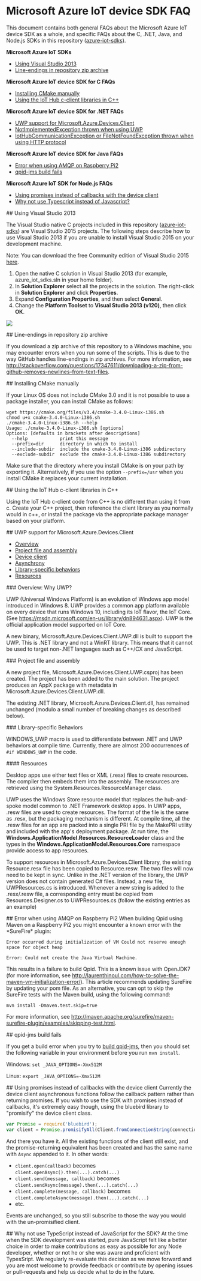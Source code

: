# Microsoft Azure IoT device SDK FAQ

This document contains both general FAQs about the Microsoft Azure IoT device SDK as a whole, and specific FAQs about the C, .NET, Java, and Node.js SDKs in this repository ([azure-iot-sdks](https://github.com/Azure/azure-iot-sdks)).

**Microsoft Azure IoT SDKs**

- [Using Visual Studio 2013](#vs2013)
- [Line-endings in repository zip archive](#lineendings)

**Microsoft Azure IoT device SDK for C FAQs**

- [Installing CMake manually](#cmake)
- [Using the IoT Hub c-client libraries in C++](#cpp)

**Microsoft Azure IoT device SDK for .NET FAQs**

- [UWP support for Microsoft.Azure.Devices.Client](#uwpsupport)
- [NotImplementedException thrown when using UWP](#notimpluwp)
- [IotHubCommunicationException or FileNotFoundException thrown when using HTTP protocol](#httpexception)

**Microsoft Azure IoT device SDK for Java FAQs**

- [Error when using AMQP on Raspberry Pi2](#javapi2error)
- [qpid-jms build fails](#qpidjmsbuildfail)

**Microsoft Azure IoT SDK for Node.js FAQs**

- [Using promises instead of callbacks with the device client](#nodepromisify)
- [Why not use Typescript instead of Javascript?](#whyunotypescript)

<a name="vs2013"/>
## Using Visual Studio 2013

The Visual Studio native C projects included in this repository ([azure-iot-sdks](https://github.com/Azure/azure-iot-sdks)) are Visual Studio 2015 projects. The following steps describe how to use Visual Studio 2013 if you are unable to install Visual Studio 2015 on your development machine.

Note: You can download the free Community edition of Visual Studio 2015 [here](https://www.visualstudio.com/en-us/downloads/download-visual-studio-vs.aspx).

1. Open the native C solution in Visual Studio 2013 (for example, azure_iot_sdks.sln in your home folder).
2. In **Solution Explorer** select all the projects in the solution. The right-click in **Solution Explorer** and click **Properties**.
3. Expand **Configuration Properties**, and then select **General**.
4. Change the **Platform Toolset** to **Visual Studio 2013 (v120)**, then click **OK**.

  ![][1]

<a name="lineendings"/>
## Line-endings in repository zip archive

If you download a zip archive of this repository to a Windows machine, you may encounter errors when you run some of the scripts. This is due to the way GitHub handles line-endings in zip archives. For more information, see http://stackoverflow.com/questions/17347611/downloading-a-zip-from-github-removes-newlines-from-text-files.

<a name="cmake"/>
## Installing CMake manually

If your Linux OS does not include CMake 3.0 and it is not possible to use a package installer, you can install CMake as follows:

```
wget https://cmake.org/files/v3.4/cmake-3.4.0-Linux-i386.sh
chmod u+x cmake-3.4.0-Linux-i386.sh
./cmake-3.4.0-Linux-i386.sh --help
Usage: ./cmake-3.4.0-Linux-i386.sh [options]
Options: [defaults in brackets after descriptions]
  --help            print this message
  --prefix=dir      directory in which to install
  --include-subdir  include the cmake-3.4.0-Linux-i386 subdirectory
  --exclude-subdir  exclude the cmake-3.4.0-Linux-i386 subdirectory
```

Make sure that the directory where you install CMake is on your path by exporting it. Alternatively, if you use the option `--prefix=/usr` when you install CMake it replaces your current installation.

<a name="cpp"/>
## Using the IoT Hub c-client libraries in C++

Using the IoT Hub c-client code from C++ is no different than using it from c. Create your C++ project, then reference the client library as you normally would in c++, or install the package via the appropriate package manager based on your platform.

<a name="uwpsupport"/>
## UWP support for Microsoft.Azure.Devices.Client

- [Overview](#overview)
- [Project file and assembly](#project)
- [Device client](#deviceclient)
- [Asynchrony](#asynchrony)
- [Library-specific behaviors](#library)
- [Resources](#resources)

<a name="overview"/>
### Overview: Why UWP?

UWP (Universal Windows Platform) is an evolution of Windows app model introduced in Windows 8. UWP provides a common app platform available on every device that runs Windows 10, including its IoT flavor, the IoT Core. (See https://msdn.microsoft.com/en-us/library/dn894631.aspx). UWP is the official application model supported on IoT Core.

A new binary, Microsoft.Azure.Devices.Client.UWP.dll is built to support the UWP. This is .NET library and not a WinRT library. This means that it cannot be used to target non-.NET languages such as C++/CX and JavaScript.

<a name="project"/>
### Project file and assembly

A new project file, Microsoft.Azure.Devices.Client.UWP.csproj has been created. The project has been added to the main solution. The project produces an AppX package with metadata in Microsoft.Azure.Devices.Client.UWP.dll.

The existing .NET library, Microsoft.Azure.Devices.Client.dll, has remained unchanged (modulo a small number of breaking changes as described below).

<a name="library"/>
### Library-specific Behaviors

WINDOWS_UWP macro is used to differentiate between .NET and UWP behaviors at compile time. Currently, there are almost 200 occurrences of `#if WINDOWS_UWP` in the code.

<a name="resources"/>
#### Resources

Desktop apps use either text files or XML (.resx) files to create resources. The compiler then embeds them into the assembly. The resources are retrieved using the System.Resources.ResourceManager class.

UWP uses the Windows Store resource model that replaces the hub-and-spoke model common to .NET Framework desktop apps. In UWP apps, .resw files are used to create resources. The format of the file is the same as .resx, but the packaging mechanism is different. At compile time, all the .resw files for an app are packed into a single PRI file by the MakePRI utility and included with the app's deployment package. At run time, the **Windows.ApplicationModel.Resources.ResourceLoader** class and the types in the **Windows.ApplicationModel.Resources.Core** namespace provide access to app resources.

To support resources in Microsoft.Azure.Devices.Client library, the existing Resource.resx file has been copied to Resource.resw. The two files will now need to be kept in sync. Unlike in the .NET version of the library, the UWP version does not contain generated C# files. Instead, a new file, UWPResources.cs is introduced. Whenever a new string is added to the .resx/.resw file, a corresponding entry must be copied from Resources.Designer.cs to UWPResources.cs (follow the existing entries as an example)

<a name="javapi2error"/>
## Error when using AMQP on Raspberry Pi2
When building Qpid using Maven on a Raspberry Pi2 you might encounter a known error with the *SureFire* plugin:

```
Error occurred during initialization of VM Could not reserve enough space for object heap

Error: Could not create the Java Virtual Machine.
```
This results in a failure to build Qpid.  This is a known issue with OpenJDK7 (for more information, see http://laurenthinoul.com/how-to-solve-the-maven-vm-initialization-error/). This article recommends updating SureFire by updating your pom file. As an alternative, you can opt to skip the SureFire tests with the Maven build, using the following command:

```
mvn install -Dmaven.test.skip=true
```

For more information, see http://maven.apache.org/surefire/maven-surefire-plugin/examples/skipping-test.html.

<a name="qpidjmsbuildfail"/>
## qpid-jms build fails

If you get a build error when you try to [build qpid-jms](get_started/java-devbox-setup.md), then you should set the following  variable in your environment before you run `mvn install`.

Windows: `set _JAVA_OPTIONS=-Xmx512M`

Linux: `export _JAVA_OPTIONS=-Xmx512M`

[1]: media/PlatformToolset.png

<a name="nodepromisify"/>
## Using promises instead of callbacks with the device client
Currently the device client asynchronous functions follow the callback pattern rather than returning promises. If you wish to use the SDK with promises instead of callbacks, it's extremely easy though, using the bluebird library to "promisify" the device client class.

```javascript
var Promise = require('bluebird'); 
var client = Promise.promisifyAll(Client.fromConnectionString(connectionString, Amqp));
```

And there you have it. All the existing functions of the client still exist, and the promise-returning equivalent has been created and has the same name with `Async` appended to it. In other words:
- `client.open(callback)` becomes `client.openAsync().then(...).catch(...)`
- `client.send(message, callback)` becomes `client.sendAsync(message).then(...).catch(...)`
- `client.complete(message, callback)` becomes `client.completeAsync(message).then(...).catch(...)`
- etc.

Events are unchanged, so you still subscribe to those the way you would with the un-promisified client.

<a name="whyunotypescript" />
## Why not use TypeScript instead of JavaScript for the SDK?
At the time when the SDK development was started, pure JavaScript felt like a better choice in order to make contributions as easy as possible for any Node developer, whether or not he or she was aware and proficient with TypesSript. 
We regularly re-evaluate this decision as we move forward and you are most welcome to provide feedback or contribute by opening issues or pull-requests and help us decide what to do in the future.
